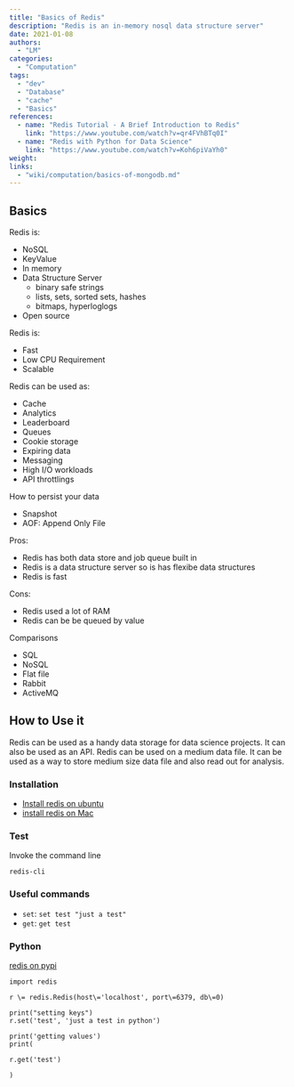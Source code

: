 ```yaml
---
title: "Basics of Redis"
description: "Redis is an in-memory nosql data structure server"
date: 2021-01-08
authors:
  - "LM"
categories:
  - "Computation"
tags:
  - "dev"
  - "Database"
  - "cache"
  - "Basics"
references:
  - name: "Redis Tutorial - A Brief Introduction to Redis"
    link: "https://www.youtube.com/watch?v=qr4FVhBTq0I"
  - name: "Redis with Python for Data Science"
    link: "https://www.youtube.com/watch?v=Koh6piVaYh0"
weight:
links:
  - "wiki/computation/basics-of-mongodb.md"
---
```



## Basics

Redis is:
- NoSQL
- KeyValue
- In memory
- Data Structure Server
  - binary safe strings
  - lists, sets, sorted sets, hashes
  - bitmaps, hyperloglogs
- Open source

Redis is:
- Fast
- Low CPU Requirement
- Scalable


Redis can be used as:
- Cache
- Analytics
- Leaderboard
- Queues
- Cookie storage
- Expiring data
- Messaging
- High I/O workloads
- API throttlings


How to persist your data
- Snapshot
- AOF: Append Only File


Pros:
- Redis has both data store and job queue built in
- Redis is a data structure server so is has flexibe data structures
- Redis is fast

Cons:
- Redis used a lot of RAM
- Redis can be be queued by value

Comparisons
- SQL
- NoSQL
- Flat file
- Rabbit
- ActiveMQ

## How to Use it

Redis can be used as a handy data storage for data science projects. It can also be used as an API. Redis can be used on a medium data file. It can be used as a way to store medium size data file and also read out for analysis.



### Installation

- [Install redis on ubuntu](https://www.digitalocean.com/community/tutorials/how-to-install-and-secure-redis-on-ubuntu-18-04)
- [install redis on Mac](https://gist.github.com/tomysmile/1b8a321e7c58499ef9f9441b2faa0aa8)


### Test

Invoke the command line
```
redis-cli
```


### Useful commands

- `set`: `set test "just a test"`
- `get`: `get test`


### Python

[redis on pypi](https://pypi.org/project/redis/)

```
import redis

r \= redis.Redis(host\='localhost', port\=6379, db\=0)

print("setting keys")
r.set('test', 'just a test in python')

print('getting values')
print(

r.get('test')

)
```